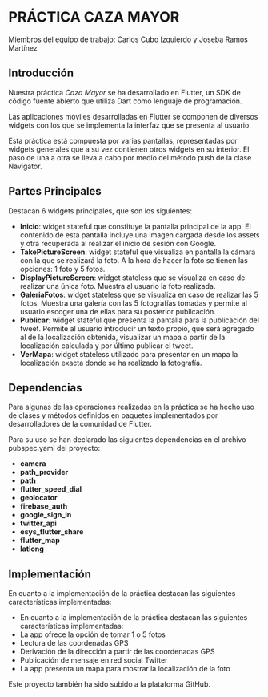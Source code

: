 # PRÁCTICA CAZA MAYOR

Miembros del equipo de trabajo: Carlos Cubo Izquierdo y Joseba Ramos Martínez

## Introducción

Nuestra práctica *Caza Mayor* se ha desarrollado en Flutter, un SDK de código fuente abierto que utiliza Dart como lenguaje de programación. 

Las aplicaciones móviles desarrolladas en Flutter se componen de diversos widgets con los que se implementa la interfaz que se presenta al usuario. 

Esta práctica está compuesta por varias pantallas, representadas por widgets generales que a su vez contienen otros widgets en su interior. El paso de una a otra se lleva a cabo por medio del método push de la clase Navigator. 

## Partes Principales

Destacan 6 widgets principales, que son los siguientes: 

- **Inicio**: widget stateful que constituye la pantalla principal de la app. El contenido de esta pantalla incluye una imagen cargada desde los assets y otra recuperada al realizar el inicio de sesión con Google. 
- **TakePictureScreen**: widget stateful que visualiza en pantalla la cámara con la que se realizará la foto. A la hora de hacer la foto se tienen las opciones: 1 foto y 5 fotos. 
- **DisplayPictureScreen**: widget stateless que se visualiza en caso de realizar una única foto. Muestra al usuario la foto realizada. 
- **GaleriaFotos**: widget stateless que se visualiza en caso de realizar las 5 fotos. Muestra una galería con las 5 fotografías tomadas y permite al usuario escoger una de ellas para su posterior publicación. 
- **Publicar**: widget stateful que presenta la pantalla para la publicación del tweet. Permite al usuario introducir un texto propio, que será agregado al de la localización obtenida, visualizar un mapa a partir de la localización calculada y por último publicar el tweet. 
- **VerMapa**: widget stateless utilizado para presentar en un mapa la localización exacta donde se ha realizado la fotografía. 

## Dependencias

Para algunas de las operaciones realizadas en la práctica se ha hecho uso de clases y métodos definidos en paquetes implementados por desarrolladores de la comunidad de Flutter. 

Para su uso se han declarado las siguientes dependencias en el archivo pubspec.yaml del proyecto: 

- **camera**
- **path_provider**
- **path**
- **flutter_speed_dial**
- **geolocator**
- **firebase_auth**
- **google_sign_in**
- **twitter_api**
- **esys_flutter_share**
- **flutter_map**
- **latlong**

## Implementación

En cuanto a la implementación de la práctica destacan las siguientes características implementadas: 

- En cuanto a la implementación de la práctica destacan las siguientes características implementadas: 
- La app ofrece la opción de tomar 1 o 5 fotos
- Lectura de las coordenadas GPS
- Derivación de la dirección a partir de las coordenadas GPS
- Publicación de mensaje en red social Twitter
- La app presenta un mapa para mostrar la localización de la foto

Este proyecto también ha sido subido a la plataforma GitHub. 

